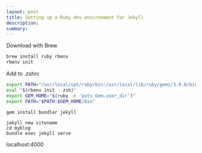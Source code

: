 ```yaml
---
layout: post
title: Setting up a Ruby dev environment for Jekyll
description: 
summary: 
---
```


Download with Brew

```bash
brew install ruby rbenv
rbenv init
```

Add to .zshrc

```bash
export PATH="/usr/local/opt/ruby/bin:/usr/local/lib/ruby/gems/3.0.0/bin:$PATH"
eval "$(rbenv init - zsh)"
export GEM_HOME="$(ruby -e 'puts Gem.user_dir')"
export PATH="$PATH:$GEM_HOME/bin"
```

```
gem install bundler jekyll
```

```
jekyll new sitename
cd myblog
bundle exec jekyll serve
```

localhost:4000